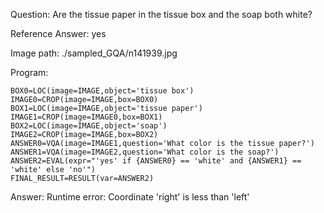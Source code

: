 Question: Are the tissue paper in the tissue box and the soap both white?

Reference Answer: yes

Image path: ./sampled_GQA/n141939.jpg

Program:

```
BOX0=LOC(image=IMAGE,object='tissue box')
IMAGE0=CROP(image=IMAGE,box=BOX0)
BOX1=LOC(image=IMAGE,object='tissue paper')
IMAGE1=CROP(image=IMAGE0,box=BOX1)
BOX2=LOC(image=IMAGE,object='soap')
IMAGE2=CROP(image=IMAGE,box=BOX2)
ANSWER0=VQA(image=IMAGE1,question='What color is the tissue paper?')
ANSWER1=VQA(image=IMAGE2,question='What color is the soap?')
ANSWER2=EVAL(expr="'yes' if {ANSWER0} == 'white' and {ANSWER1} == 'white' else 'no'")
FINAL_RESULT=RESULT(var=ANSWER2)
```
Answer: Runtime error: Coordinate 'right' is less than 'left'

